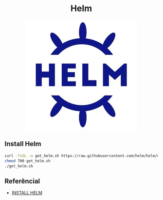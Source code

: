 <h1 align="center"> Helm </h1>

<p align="center">
  <img alt="k8s" src="../images/helm.jpg">
</p>

## Install Helm

```bash
curl -fsSL -o get_helm.sh https://raw.githubusercontent.com/helm/helm/main/scripts/get-helm-3
chmod 700 get_helm.sh
./get_helm.sh
```

## Referêncial

- [INSTALL HELM](https://helm.sh/docs/intro/install/)